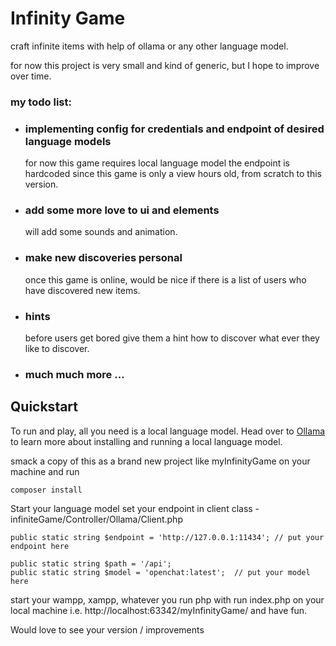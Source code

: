 # Infinity Game
craft infinite items with help of ollama or any other language model.

for now this project is very small and kind of generic, but I hope to improve over time.

### my todo list:
* ### implementing config for credentials and endpoint of desired language models
    for now this game requires local language model the endpoint is hardcoded since this game is only a view hours old, from scratch to this version.
* ### add some more love to ui and elements
    will add some sounds and animation.
* ### make new discoveries personal
  once this game is online, would be nice if there is a list of users who have discovered new items.
* ### hints
  before users get bored give them a hint how to discover what ever they like to discover.
* ### much much more ...

## Quickstart
To run and play, all you need is a local language model. Head over to [Ollama](https://github.com/ollama/ollama) to learn more
about installing and running a local language model.

smack a copy of this as a brand new project like myInfinityGame on your machine and run 

 ```
 composer install 
 ```

Start your language model set your endpoint in
client class - infiniteGame/Controller/Ollama/Client.php

 ```
public static string $endpoint = 'http://127.0.0.1:11434'; // put your endpoint here

public static string $path = '/api';
public static string $model = 'openchat:latest';  // put your model here
 ```
start your wampp, xampp, whatever you run php with run index.php on your local machine i.e. http://localhost:63342/myInfinityGame/ and have fun.

Would love to see your version / improvements

